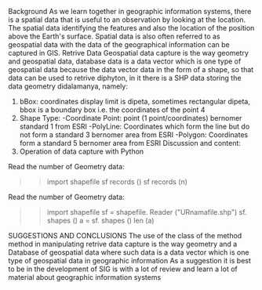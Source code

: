 Background
As we learn together in geographic information systems, there is a spatial data that is useful to an observation by looking at the location. The spatial data identifying the features and also the location of the position above the Earth's surface. Spatial data is also often referred to as geospatial data with the data of the geographical information can be captured in GIS.
Retrive Data Geospatial data capture is the way geometry and geospatial data, database data is a data vector which is one type of geospatial data because the data vector data in the form of a shape, so that data can be used to retrive diphyton, in it there is a SHP data storing the data geometry didalamanya, namely:
1. bBox: coordinates display limit is dipeta, sometimes rectangular dipeta, bbox is a boundary box i.e. the coordinates of the point 4
2. Shape Type:
-Coordinate Point: point (1 point/coordinates) bernomer standard 1 from ESRI
-PolyLine: Coordinates which form the line but do not form a standard 3 bernomer area from ESRI
-Polygon: Coordinates form a standard 5 bernomer area from ESRI
Discussion and content:
1. Operation of data capture with Python

Read the number of Geometry data:
> > import shapefile
> > sf records ()
> > sf records (n)

Read the number of Geometry data:
> > import shapefile
> > sf = shapefile. Reader ("URnamafile.shp")
> > sf. shapes ()
> > a = sf. shapes ()
> > len (a)

SUGGESTIONS AND CONCLUSIONS
The use of the class of the method method in manipulating retrive data capture is the way geometry and a Database of geospatial data where such data is a data vector which is one type of geospatial data in geographic information
As a suggestion it is best to be in the development of SIG is with a lot of review and learn a lot of material about geographic information systems
